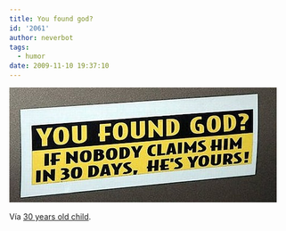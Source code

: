```yaml
---
title: You found god?
id: '2061'
author: neverbot
tags:
  - humor
date: 2009-11-10 19:37:10
---
```


![200911101936.jpg](./you-found-god/200911101936.jpg)

Vía [30 years old child](http://jhulyjohns.tumblr.com/post/238550332/hoshi-konaini-clairefisher-strepitupido).
